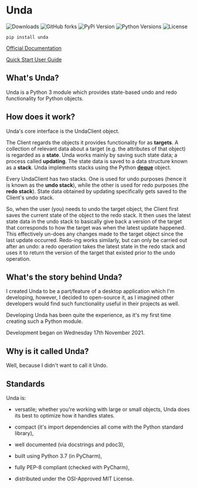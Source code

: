 # Unda
![Downloads](https://img.shields.io/pypi/dm/unda.svg?style=flat-square)
![GitHub forks](https://img.shields.io/github/forks/definite-d/unda?logo=github&style=flat-square)
![PyPi Version](https://img.shields.io/pypi/v/unda?style=flat-square)
![Python Versions](https://img.shields.io/pypi/pyversions/unda.svg?style=flat-square&logo=python])
![License](https://img.shields.io/pypi/l/unda.svg?style=flat-square&version=latest)

````text
pip install unda
````

[Official Documentation](https://definite-d.github.io/unda/)

[Quick Start User Guide](https://github.com/definite-d/unda/blob/main/USERGUIDE.md)

## What's Unda?
Unda is a Python 3 module which provides state-based undo and redo functionality for Python objects.

## How does it work?

Unda's core interface is the UndaClient object.

The Client regards the objects it provides functionality for as __targets__. A collection of relevant data about a
target (e.g. the attributes of that object) is regarded as a __state__. Unda works mainly by saving such state data; a
process called __updating__. The state data is saved to a data structure known as a __stack__. Unda implements stacks
using the Python [__deque__](https://docs.python.org/3/library/collections.html#collections.deque) object.

Every UndaClient has two stacks. One is used for undo purposes (hence it is known as the __undo stack__), while the
other is used for redo purposes (the __redo stack__). State data obtained by updating specifically gets saved to the
Client's undo stack.

So, when the user (you) needs to undo the target object, the Client first saves the current state of the object to
the redo stack. It then uses the latest state data in the undo stack to basically give back a version of the target that
corresponds to how the target was when the latest update happened. This effectively un-does any changes made to the
target object since the last update occurred. Redo-ing works similarly, but can only be carried out after an undo: a
redo operation takes the latest state in the redo stack and uses it to return the version of the target that existed
prior to the undo operation.

## What's the story behind Unda?
I created Unda to be a part/feature of a desktop application which I'm developing, however, I decided to open-source it,
as I imagined other developers would find such functionality useful in their projects as well.

Developing Unda has been quite the experience, as it's my first time creating such a Python module.

Development began on Wednesday 17th November 2021.

## Why is it called Unda?
Well, because I didn't want to call it Undo.

## Standards
Unda is:

 * versatile; whether you're working with large or small objects, Unda does its best to optimize how it handles states.

 * compact (it's import dependencies all come with the Python standard library),

 * well documented (via docstrings and pdoc3),

 * built using Python 3.7 (in PyCharm),

 * fully PEP-8 compliant (checked with PyCharm),

 * distributed under the OSI-Approved MIT License.
